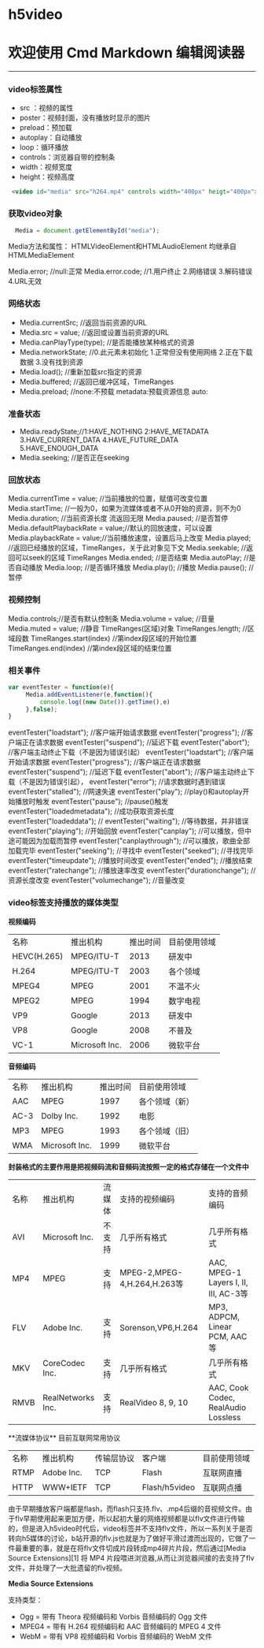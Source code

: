 # h5video
# 欢迎使用 Cmd Markdown 编辑阅读器

------
### **video标签属性**
 - src ：视频的属性
 - poster：视频封面，没有播放时显示的图片
 - preload：预加载
 - autoplay：自动播放
 - loop：循环播放
 - controls：浏览器自带的控制条
 - width：视频宽度
 - height：视频高度

``` html
 <video id="media" src="h264.mp4" controls width="400px" heigt="400px"></video>  
```
### **获取video对象**
``` javascript
  Media = document.getElementById("media"); 
```
Media方法和属性：
HTMLVideoElement和HTMLAudioElement 均继承自HTMLMediaElement

Media.error; //null:正常
Media.error.code; //1.用户终止 2.网络错误 3.解码错误 4.URL无效

### **网络状态**
- Media.currentSrc; //返回当前资源的URL
- Media.src = value; //返回或设置当前资源的URL
- Media.canPlayType(type); //是否能播放某种格式的资源
- Media.networkState; //0.此元素未初始化 1.正常但没有使用网络 2.正在下载数据 3.没有找到资源
- Media.load(); //重新加载src指定的资源
- Media.buffered; //返回已缓冲区域，TimeRanges
- Media.preload; //none:不预载 metadata:预载资源信息 auto:

### **准备状态**
- Media.readyState;//1:HAVE_NOTHING 2:HAVE_METADATA 3.HAVE_CURRENT_DATA 4.HAVE_FUTURE_DATA 5.HAVE_ENOUGH_DATA
- Media.seeking; //是否正在seeking

### **回放状态**
Media.currentTime = value; //当前播放的位置，赋值可改变位置
Media.startTime; //一般为0，如果为流媒体或者不从0开始的资源，则不为0
Media.duration; //当前资源长度 流返回无限
Media.paused; //是否暂停
Media.defaultPlaybackRate = value;//默认的回放速度，可以设置
Media.playbackRate = value;//当前播放速度，设置后马上改变
Media.played; //返回已经播放的区域，TimeRanges，关于此对象见下文
Media.seekable; //返回可以seek的区域 TimeRanges
Media.ended; //是否结束
Media.autoPlay; //是否自动播放
Media.loop; //是否循环播放
Media.play(); //播放
Media.pause(); //暂停

### **视频控制**
Media.controls;//是否有默认控制条
Media.volume = value; //音量
Media.muted = value; //静音
TimeRanges(区域)对象
TimeRanges.length; //区域段数
TimeRanges.start(index) //第index段区域的开始位置
TimeRanges.end(index) //第index段区域的结束位置

### **相关事件**
``` javascript
var eventTester = function(e){
     Media.addEventListener(e,function(){
         console.log((new Date()).getTime(),e)
     },false);
}
```
eventTester("loadstart"); //客户端开始请求数据
eventTester("progress"); //客户端正在请求数据
eventTester("suspend"); //延迟下载
eventTester("abort"); //客户端主动终止下载（不是因为错误引起）
eventTester("loadstart"); //客户端开始请求数据
eventTester("progress"); //客户端正在请求数据
eventTester("suspend"); //延迟下载
eventTester("abort"); //客户端主动终止下载（不是因为错误引起），
eventTester("error"); //请求数据时遇到错误
eventTester("stalled"); //网速失速
eventTester("play"); //play()和autoplay开始播放时触发
eventTester("pause"); //pause()触发
eventTester("loadedmetadata"); //成功获取资源长度
eventTester("loadeddata"); //
eventTester("waiting"); //等待数据，并非错误
eventTester("playing"); //开始回放
eventTester("canplay"); //可以播放，但中途可能因为加载而暂停
eventTester("canplaythrough"); //可以播放，歌曲全部加载完毕
eventTester("seeking"); //寻找中
eventTester("seeked"); //寻找完毕
eventTester("timeupdate"); //播放时间改变
eventTester("ended"); //播放结束
eventTester("ratechange"); //播放速率改变
eventTester("durationchange"); //资源长度改变
eventTester("volumechange"); //音量改变

### **video标签支持播放的媒体类型**

**视频编码**
<table>
    <tr>
        <td>名称</td>
        <td>推出机构</td>
        <td>推出时间</td>
        <td>目前使用领域</td>
    </tr>
    <tr>
        <td>HEVC(H.265)</td><td>MPEG/ITU-T</td><td>2013</td><td>研发中</td>
    </tr>
    <tr>
        <td>H.264</td><td>MPEG/ITU-T</td><td>2003</td><td>各个领域</td>
    </tr>
    <tr>
        <td>MPEG4</td><td>MPEG</td><td>2001</td><td>不温不火</td>
    </tr>
    <tr>
        <td>MPEG2</td><td>MPEG</td><td>1994</td><td>数字电视</td>
    </tr>
    <tr>
        <td>VP9</td><td>Google</td><td>2013</td><td>研发中</td>
    </tr>
    <tr>
        <td>VP8</td><td>Google</td><td>2008</td><td>不普及</td>
    </tr>
    <tr>
        <td>VC-1</td><td>Microsoft Inc.</td><td>2006</td><td>微软平台</td>
    </tr>
</table>

**音频编码**
<table>
    <tr>
        <td>名称</td>
        <td>推出机构</td>
        <td>推出时间</td>
        <td>目前使用领域</td>
    </tr>
    <tr>
        <td>AAC</td><td>MPEG</td><td>1997</td><td>各个领域（新）</td>
    </tr>
    <tr>
        <td>AC-3</td><td>Dolby Inc.</td><td>1992</td><td>电影</td>
    </tr>
    <tr>
        <td>MP3</td><td>MPEG</td><td>1993</td><td>各个领域（旧）</td>
    </tr>
    <tr>
        <td>WMA</td><td>Microsoft Inc.</td><td>1999</td><td>微软平台</td>
    </tr>
</table>

**封装格式的主要作用是把视频码流和音频码流按照一定的格式存储在一个文件中**
<table>
    <tr>
        <td>名称</td>
        <td>推出机构</td>
        <td>流媒体</td>
        <td>支持的视频编码</td>
        <td>支持的音频编码</td>
    </tr>
    <tr>
        <td>AVI</td><td>Microsoft Inc.</td><td>不支持</td><td>几乎所有格式</td><td>几乎所有格式</td>
    </tr>
    <tr>
        <td>MP4</td><td>MPEG</td><td>支持</td><td>MPEG-2,MPEG-4,H.264,H.263等</td><td>AAC, MPEG-1 Layers I, II, III, AC-3等</td>
    </tr>
    <tr>
        <td>FLV</td><td>Adobe Inc.</td><td>支持</td><td>Sorenson,VP6,H.264</td><td>MP3, ADPCM, Linear PCM, AAC等</td>
    </tr>
    <tr>
        <td>MKV</td><td>CoreCodec Inc.</td><td>支持</td><td>几乎所有格式</td><td>几乎所有格式</td>
    </tr>
    <tr>
        <td>RMVB</td><td>RealNetworks Inc.</td><td>支持</td><td>RealVideo 8, 9, 10</td><td>AAC, Cook Codec, RealAudio Lossless</td>
    </tr>
</table>
**流媒体协议**
目前互联网常用协议
<table>
    <tr>
        <td>名称</td>
        <td>推出机构</td>
        <td>传输层协议</td>
        <td>客户端</td>
        <td>目前使用领域</td>
    </tr>
    <tr>
        <td>RTMP</td>
        <td>Adobe Inc.</td>
        <td>TCP</td>
        <td>Flash</td>
        <td>互联网直播</td>
    </tr>
    <tr>
        <td>HTTP</td>
        <td>WWW+IETF</td>
        <td>TCP</td>
        <td>Flash/h5video</td>
        <td>互联网点播</td>
    </tr>
</table>
由于早期播放客户端都是flash，而flash只支持.flv、.mp4后缀的音视频文件。由于flv早期使用起来更加方便，所以起初大量的网络视频都是以flv文件进行传输的，但是进入h5video时代后，video标签并不支持flv文件，所以一系列关于是否转向h5媒体的讨论，b站开源的flv.js也就是为了做好平滑过渡而出现的，它做了一件最重要的事，就是在将flv文件切成片段转成mp4碎片片段，然后通过[Media Source Extensions][1] 将 MP4 片段喂进浏览器,从而让浏览器间接的去支持了flv文件，并处理了一大批遗留的flv视频。

**Media Source Extensions**

支持类型：
 - Ogg = 带有 Theora 视频编码和 Vorbis 音频编码的 Ogg 文件
 - MPEG4 = 带有 H.264 视频编码和 AAC 音频编码的 MPEG 4 文件
 - WebM = 带有 VP8 视频编码和 Vorbis 音频编码的 WebM 文件


  [1]: https://w3c.github.io/media-source/
